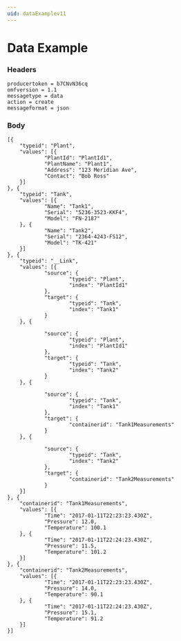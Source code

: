 ```yaml
---
uid: dataExamplev11
---
```


# Data Example


### Headers

	producertoken = b7CNvN36cq
	omfversion = 1.1
	messagetype = data
	action = create
	messageformat = json

### Body


	[{
        "typeid": "Plant",
        "values": [{
                "PlantId": "PlantId1",
                "PlantName": "Plant1",
                "Address": "123 Meridian Ave",
                "Contact": "Bob Ross"
        }]
	}, {
        "typeid": "Tank",
        "values": [{
                "Name": "Tank1",
                "Serial": "5236-3523-KKF4",
                "Model": "FN-2187"
        }, {
                "Name": "Tank2",
                "Serial": "2364-4243-FS12",
                "Model": "TK-421"
        }]
	}, {
		"typeid": "__Link",
        "values": [{
                "source": {
                        "typeid": "Plant",
                        "index": "PlantId1"
                },
                "target": {
                        "typeid": "Tank",
                        "index": "Tank1"
                }
        }, {

                "source": {
                        "typeid": "Plant",
                        "index": "PlantId1"
                },
                "target": {
                        "typeid": "Tank",
                        "index": "Tank2"
                }
        }, {

                "source": {
                        "typeid": "Tank",
                        "index": "Tank1"
                },
                "target": {
                        "containerid": "Tank1Measurements"
                }
        }, {

                "source": {
                        "typeid": "Tank",
                        "index": "Tank2"
                },
                "target": {
                        "containerid": "Tank2Measurements"
                }
        }]
	}, {
		"containerid": "Tank1Measurements",
        "values": [{
                "Time": "2017-01-11T22:23:23.430Z",
                "Pressure": 12.0,
                "Temperature": 100.1
        }, {
                "Time": "2017-01-11T22:24:23.430Z",
                "Pressure": 11.5,
                "Temperature": 101.2
        }]
	}, {
        "containerid": "Tank2Measurements",
        "values": [{
                "Time": "2017-01-11T22:23:23.430Z",
                "Pressure": 14.0,
                "Temperature": 90.1
        }, {
                "Time": "2017-01-11T22:24:23.430Z",
                "Pressure": 15.1,
                "Temperature": 91.2
        }]
	}]
